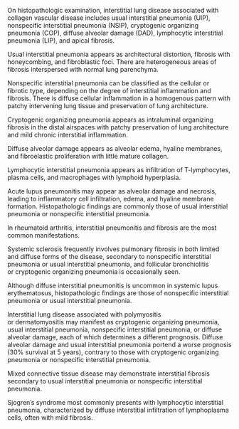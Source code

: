 On histopathologic examination, interstitial lung disease associated with collagen vascular disease includes usual interstitial pneumonia (UIP), nonspecific interstitial pneumonia (NSIP), cryptogenic organizing pneumonia (COP), diffuse alveolar damage (DAD), lymphocytic interstitial pneumonia (LIP), and apical fibrosis.

Usual interstitial pneumonia appears as architectural distortion, fibrosis with honeycombing, and fibroblastic foci. There are heterogeneous areas of fibrosis interspersed with normal lung parenchyma.

Nonspecific interstitial pneumonia can be classified as the cellular or fibrotic type, depending on the degree of interstitial inflammation and fibrosis. There is diffuse cellular inflammation in a homogenous pattern with patchy intervening lung tissue and preservation of lung architecture.

Cryptogenic organizing pneumonia appears as intraluminal organizing fibrosis in the distal airspaces with patchy preservation of lung architecture and mild chronic interstitial inflammation.

Diffuse alveolar damage appears as alveolar edema, hyaline membranes, and fibroelastic proliferation with little mature collagen.

Lymphocytic interstitial pneumonia appears as infiltration of T-lymphocytes, plasma cells, and macrophages with lymphoid hyperplasia.

Acute lupus pneumonitis may appear as alveolar damage and necrosis, leading to inflammatory cell infiltration, edema, and hyaline membrane formation. Histopathologic findings are commonly those of usual interstitial pneumonia or nonspecific interstitial pneumonia.

In rheumatoid arthritis, interstitial pneumonitis and fibrosis are the most common manifestations.

Systemic sclerosis frequently involves pulmonary fibrosis in both limited and diffuse forms of the disease, secondary to nonspecific interstitial pneumonia or usual interstitial pneumonia, and follicular bronchiolitis or cryptogenic organizing pneumonia is occasionally seen.

Although diffuse interstitial pneumonitis is uncommon in systemic lupus erythematosus, histopathologic findings are those of nonspecific interstitial pneumonia or usual interstitial pneumonia.

Interstitial lung disease associated with polymyositis or dermatomyositis may manifest as cryptogenic organizing pneumonia, usual interstitial pneumonia, nonspecific interstitial pneumonia, or diffuse alveolar damage, each of which determines a different prognosis. Diffuse alveolar damage and usual interstitial pneumonia portend a worse prognosis (30% survival at 5 years), contrary to those with cryptogenic organizing pneumonia or nonspecific interstitial pneumonia.

Mixed connective tissue disease may demonstrate interstitial fibrosis secondary to usual interstitial pneumonia or nonspecific interstitial pneumonia.

Sjogren’s syndrome most commonly presents with lymphocytic interstitial pneumonia, characterized by diffuse interstitial infiltration of lymphoplasma cells, often with mild fibrosis.
